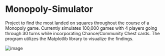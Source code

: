 # Monopoly-Simulator
Project to find the most landed on squares throughout the course of a Monopoly game.
Currently simulates 100,000 games with 4 players going through 30 turns while incorporating Chance/Community Chest cards.
The program utilizes the Matplotlib library to visualize the findings.



![image](https://user-images.githubusercontent.com/59662986/183808186-b4846e91-1c8f-48ef-961e-7bbba106693d.png)

